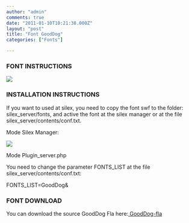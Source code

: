 ```yaml
---
author: "admin"
comments: true
date: "2011-01-10T10:21:38.000Z"
layout: "post"
title: "Font GoodDog"
categories: ["Fonts"]

---
```

### FONT INSTRUCTIONS


[![](https://www.silexlabs.org/wp-content/uploads/2011/01/good_dog11-517x1024.png)](https://www.silexlabs.org/?attachment_id=1721)

<!-- more -->


### INSTALLATION INSTRUCTIONS


If you want to used at silex, you need to copy the font swf to the folder: silex_server/fonts,  and active the font at the silex manager or at the file silex_server/contents/conf.txt.

Mode Silex Manager:

[](https://www.silexlabs.org/?attachment_id=1662)[![](https://www.silexlabs.org/wp-content/uploads/2011/01/Picture-13-300x174.png)](https://www.silexlabs.org/?attachment_id=1664)

Mode Plugin_server.php

You need to change the parameter FONTS_LIST at the file silex_server/contents/conf.txt:

FONTS_LIST=GoodDog&


### FONT DOWNLOAD


You can download the source GoodDog Fla here:[ ](https://www.silexlabs.org/?attachment_id=1640)[GoodDog-fla](https://www.silexlabs.org/wp-content/uploads/2011/01/GoodDog-fla.zip)


